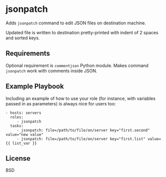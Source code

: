 jsonpatch
=========

Adds `jsonpatch` command to edit JSON files on destination machine.

Updated file is written to destination pretty-printed with indent of 2 spaces and sorted keys.

Requirements
------------

Optional requirement is `commentjson` Python module. Makes command `jsonpatch` work with comments inside JSON.

Example Playbook
----------------

Including an example of how to use your role (for instance, with variables passed in as parameters) is always nice for users too:

    - hosts: servers
      roles:
         - jsonpatch
      tasks:
         - jsonpatch: file=/path/to/file/on/server key="first.second" value="new value"
         - jsonpatch: file=/path/to/file/on/server key="first.list" value={{ list_var }}


License
-------

BSD
